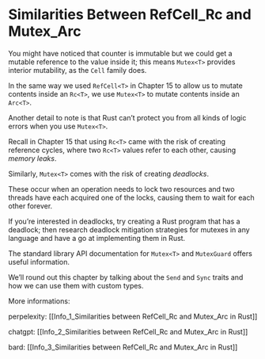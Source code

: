 # Similarities Between RefCell<T>_Rc<T> and Mutex<T>_Arc<T>

You might have noticed that counter is immutable but we could get a mutable reference to the value inside it; this means `Mutex<T>` provides interior mutability, as the `Cell` family does.

In the same way we used `RefCell<T>` in Chapter 15 to allow us to mutate contents inside an `Rc<T>`, we use `Mutex<T>` to mutate contents inside an `Arc<T>`.



Another detail to note is that Rust can’t protect you from all kinds of logic errors when you use `Mutex<T>`.

Recall in Chapter 15 that using `Rc<T>` came with the risk of creating reference cycles, where two `Rc<T>` values refer to each other, causing *memory leaks*.

Similarly, `Mutex<T>` comes with the risk of creating *deadlocks*.

These occur when an operation needs to lock two resources and two threads have each acquired one of the locks, causing them to wait for each other forever.

If you’re interested in deadlocks, try creating a Rust program that has a deadlock; then research deadlock mitigation strategies for mutexes in any language and have a go at implementing them in Rust.

The standard library API documentation for `Mutex<T>` and `MutexGuard` offers useful information.



We’ll round out this chapter by talking about the `Send` and `Sync` traits and how we can use them with custom types.


More informations:

perpelexity:
[[Info_1_Similarities between RefCell<T>_Rc<T> and Mutex<T>_Arc<T> in Rust]]

chatgpt:
[[Info_2_Similarities between RefCell<T>_Rc<T> and Mutex<T>_Arc<T> in Rust]]

bard:
[[Info_3_Similarities between RefCell<T>_Rc<T> and Mutex<T>_Arc<T> in Rust]]